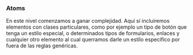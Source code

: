 ### Atoms

En este nivel comenzamos a ganar complejidad.
Aquí sí incluiremos elementos con clases particulares, como por ejemplo un tipo de botón que tenga un estilo especial,
o determinados tipos de formularios, enlaces y cualquier otro elemento al cual querramos darle un estilo específico por fuera de las reglas genéricas.
